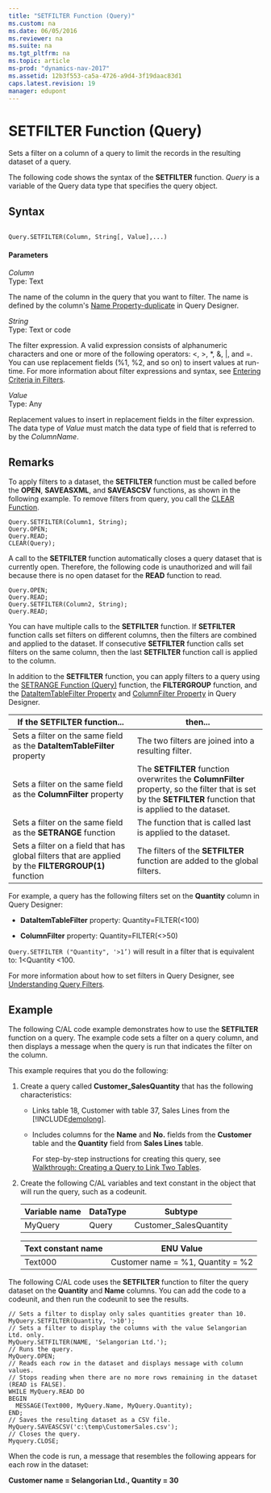 ```yaml
---
title: "SETFILTER Function (Query)"
ms.custom: na
ms.date: 06/05/2016
ms.reviewer: na
ms.suite: na
ms.tgt_pltfrm: na
ms.topic: article
ms-prod: "dynamics-nav-2017"
ms.assetid: 12b3f553-ca5a-4726-a9d4-3f19daac83d1
caps.latest.revision: 19
manager: edupont
---
```

# SETFILTER Function (Query)
Sets a filter on a column of a query to limit the records in the resulting dataset of a query.  
  
 The following code shows the syntax of the **SETFILTER** function. *Query* is a variable of the Query data type that specifies the query object.  
  
## Syntax  
  
```  
  
Query.SETFILTER(Column, String[, Value],...)  
```  
  
#### Parameters  
 *Column*  
 Type: Text  
  
 The name of the column in the query that you want to filter. The name is defined by the column's [Name Property-duplicate](Name-Property-duplicate.md) in Query Designer.  
  
 *String*  
 Type: Text or code  
  
 The filter expression. A valid expression consists of alphanumeric characters and one or more of the following operators: \<, >, \*, &, &#124;, and =. You can use replacement fields \(%1, %2, and so on\) to insert values at run-time. For more information about filter expressions and syntax, see [Entering Criteria in Filters](Entering-Criteria-in-Filters.md).  
  
 *Value*  
 Type: Any  
  
 Replacement values to insert in replacement fields in the filter expression. The data type of *Value* must match the data type of field that is referred to by the *ColumnName*.  
  
## Remarks  
 To apply filters to a dataset, the **SETFILTER** function must be called before the **OPEN**, **SAVEASXML**, and **SAVEASCSV** functions, as shown in the following example. To remove filters from query, you call the [CLEAR Function](CLEAR-Function.md).  
  
```  
Query.SETFILTER(Column1, String);  
Query.OPEN;  
Query.READ;  
CLEAR(Query);  
```  
  
 A call to the **SETFILTER** function automatically closes a query dataset that is currently open. Therefore, the following code is unauthorized and will fail because there is no open dataset for the **READ** function to read.  
  
```  
Query.OPEN;  
Query.READ;  
Query.SETFILTER(Column2, String);  
Query.READ;  
```  
  
 You can have multiple calls to the **SETFILTER** function. If **SETFILTER** function calls set filters on different columns, then the filters are combined and applied to the dataset. If consecutive **SETFILTER** function calls set filters on the same column, then the last **SETFILTER** function call is applied to the column.  
  
 In addition to the **SETFILTER** function, you can apply filters to a query using the [SETRANGE Function \(Query\)](SETRANGE-Function--Query-.md) function, the **FILTERGROUP** function, and the [DataItemTableFilter Property](DataItemTableFilter-Property.md) and [ColumnFilter Property](ColumnFilter-Property.md) in Query Designer.  
  
|If the **SETFILTER** function...|then...|  
|--------------------------------------|-------------|  
|Sets a filter on the same field as the **DataItemTableFilter** property|The two filters are joined into a resulting filter.|  
|Sets a filter on the same field as the **ColumnFilter** property|The **SETFILTER** function overwrites the **ColumnFilter** property, so the filter that is set by the **SETFILTER** function that is applied to the dataset.|  
|Sets a filter on the same field as the **SETRANGE** function|The function that is called last is applied to the dataset.|  
|Sets a filter on a field that has global filters that are applied by the **FILTERGROUP\(1\)** function|The filters of the **SETFILTER** function are added to the global filters.|  
  
 For example, a query has the following filters set on the **Quantity** column in Query Designer:  
  
-   **DataItemTableFilter** property: Quantity=FILTER\(\<100\)  
  
-   **ColumnFilter** property: Quantity=FILTER\(\<>50\)  
  
 `Query.SETFILTER ("Quantity", '>1’)` will result in a filter that is equivalent to: 1\<Quantity \<100.  
  
 For more information about how to set filters in Query Designer, see [Understanding Query Filters](Understanding-Query-Filters.md).  
  
## Example  
 The following C/AL code example demonstrates how to use the **SETFILTER** function on a query. The example code sets a filter on a query column, and then displays a message when the query is run that indicates the filter on the column.  
  
 This example requires that you do the following:  
  
1.  Create a query called **Customer\_SalesQuantity** that has the following characteristics:  
  
    -   Links table 18, Customer with table 37, Sales Lines from the [!INCLUDE[demolong](includes/demolong_md.md)].  
  
    -   Includes columns for the **Name** and **No.** fields from the **Customer** table and the **Quantity** field from **Sales Lines** table.  
  
         For step-by-step instructions for creating this query, see [Walkthrough: Creating a Query to Link Two Tables](Walkthrough--Creating-a-Query-to-Link-Two-Tables.md).  
  
2.  Create the following C/AL variables and text constant in the object that will run the query, such as a codeunit.  
  
    |Variable name|DataType|Subtype|  
    |-------------------|--------------|-------------|  
    |MyQuery|Query|Customer\_SalesQuantity|  
  
    |Text constant name|ENU Value|  
    |------------------------|---------------|  
    |Text000|Customer name = %1, Quantity = %2|  
  
 The following C/AL code uses the **SETFILTER** function to filter the query dataset on the **Quantity** and **Name** columns. You can add the code to a codeunit, and then run the codeunit to see the results.  
  
```  
// Sets a filter to display only sales quantities greater than 10.  
MyQuery.SETFILTER(Quantity, '>10');  
// Sets a filter to display the columns with the value Selangorian Ltd. only.  
MyQuery.SETFILTER(NAME, 'Selangorian Ltd.');  
// Runs the query.  
MyQuery.OPEN;  
// Reads each row in the dataset and displays message with column values.  
// Stops reading when there are no more rows remaining in the dataset (READ is FALSE).  
WHILE MyQuery.READ DO  
BEGIN  
  MESSAGE(Text000, MyQuery.Name, MyQuery.Quantity);  
END;   
// Saves the resulting dataset as a CSV file.  
MyQuery.SAVEASCSV('c:\temp\CustomerSales.csv');  
// Closes the query.  
Myquery.CLOSE;  
```  
  
 When the code is run, a message that resembles the following appears for each row in the dataset:  
  
 **Customer name = Selangorian Ltd., Quantity = 30**